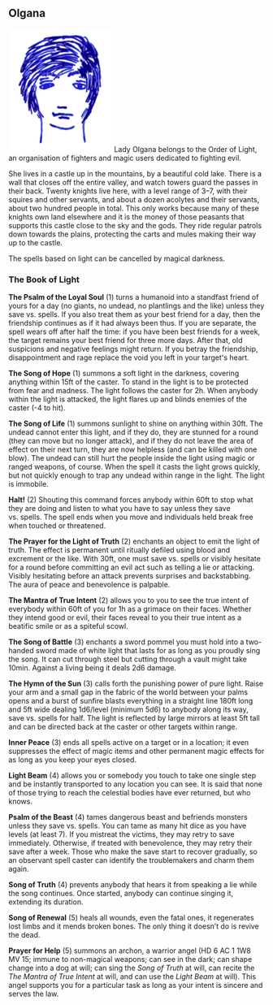 ## Olgana

![Olgana](Olgana.png)
Lady Olgana belongs to the Order of Light, an organisation of fighters
and magic users dedicated to fighting evil.

She lives in a castle up in the mountains, by a beautiful cold lake.
There is a wall that closes off the entire valley, and watch towers
guard the passes in their back. Twenty knights live here, with a level
range of 3–7, with their squires and other servants, and about a dozen
acolytes and their servants, about two hundred people in total. This
only works because many of these knights own land elsewhere and it is
the money of those peasants that supports this castle close to the sky
and the gods. They ride regular patrols down towards the plains,
protecting the carts and mules making their way up to the castle.

The spells based on light can be cancelled by magical darkness.

### The Book of Light

**The Psalm of the Loyal Soul** (1) turns a humanoid into a standfast
friend of yours for a day (no giants, no undead, no plantlings and the
like) unless they save vs. spells. If you also treat them as
your best friend for a day, then the friendship continues as if it had
always been thus. If you are separate, the spell wears off after half
the time: if you have been best friends for a week, the target remains
your best friend for three more days. After that, old suspicions and
negative feelings might return. If you betray the friendship,
disappointment and rage replace the void you left in your target's
heart.

**The Song of Hope** (1) summons a soft light in the darkness,
covering anything within 15ft of the caster. To stand in the light is
to be protected from fear and madness. The light follows the caster
for 2h. When anybody within the light is attacked, the light flares up
and blinds enemies of the caster (-4 to hit).

**The Song of Life** (1) summons sunlight to shine on anything within
30ft. The undead cannot enter this light, and if they do, they are
stunned for a round (they can move but no longer attack), and if they
do not leave the area of effect on their next turn, they are now
helpless (and can be killed with one blow). The undead can still hurt
the people inside the light using magic or ranged weapons, of course.
When the spell it casts the light grows quickly, but not quickly enough
to trap any undead within range in the light. The light is immobile.

**Halt!** (2) Shouting this command forces anybody within 60ft to stop
what they are doing and listen to what you have to say unless they
save vs. spells. The spell ends when you move and individuals held
break free when touched or threatened.

**The Prayer for the Light of Truth** (2) enchants an object to emit
the light of truth. The effect is permanent until ritually defiled
using blood and excrement or the like. With 30ft, one must save
vs. spells or visibly hesitate for a round before committing an evil
act such as telling a lie or attacking. Visibly hesitating before an
attack prevents surprises and backstabbing. The aura of peace and
benevolence is palpable.

**The Mantra of True Intent** (2) allows you to you to see the true
intent of everybody within 60ft of you for 1h as a grimace on their
faces. Whether they intend good or evil, their faces reveal to you
their true intent as a beatific smile or as a spiteful scowl.

**The Song of Battle** (3) enchants a sword pommel you must hold into
a two-handed sword made of white light that lasts for as long as you
proudly sing the song. It can cut through steel but cutting through a
vault might take 10min. Against a living being it deals 2d6 damage.

**The Hymn of the Sun** (3) calls forth the punishing power of pure
light. Raise your arm and a small gap in the fabric of the world
between your palms opens and a burst of sunfire blasts everything in a
straight line 180ft long and 5ft wide dealing 1d6/level (minimum 5d6)
to anybody along its way, save vs. spells for half. The light is
reflected by large mirrors at least 5ft tall and can be directed back
at the caster or other targets within range.

**Inner Peace** (3) ends all spells active on a target or in a
location; it even suppresses the effect of magic items and other
permanent magic effects for as long as you keep your eyes closed.

**Light Beam** (4) allows you or somebody you touch to take one single
step and be instantly transported to any location you can see. It is
said that none of those trying to reach the celestial bodies have ever
returned, but who knows.

**Psalm of the Beast** (4) tames dangerous beast and befriends
monsters unless they save vs. spells. You can tame as many hit
dice as you have levels (at least 7). If you mistreat the victims,
they may retry to save immediately. Otherwise, if treated with
benevolence, they may retry their save after a week. Those who make
the save start to recover gradually, so an observant spell caster can
identify the troublemakers and charm them again.

**Song of Truth** (4) prevents anybody that hears it from speaking a
lie while the song continues. Once started, anybody can continue
singing it, extending its duration.

**Song of Renewal** (5) heals all wounds, even the fatal ones, it
regenerates lost limbs and it mends broken bones. The only thing it
doesn’t do is revive the dead.

**Prayer for Help** (5) summons an archon, a warrior angel (HD 6 AC 1
1W8 MV 15; immune to non-magical weapons; can see in the dark; can
shape change into a dog at will; can sing the *Song of Truth* at will,
can recite the *The Mantra of True Intent* at will, and can use the
*Light Beam* at will). This angel supports you for a particular task
as long as your intent is sincere and serves the law.
